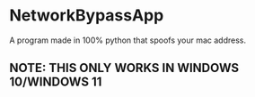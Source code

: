 # NetworkBypassApp

A program made in 100% python that spoofs your mac address.

## NOTE: THIS ONLY WORKS IN WINDOWS 10/WINDOWS 11
